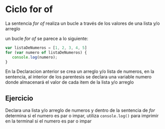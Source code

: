 # Ciclo for of

La sentencia _for of_ realiza un bucle a través de los valores de una lista y/o arreglo

un bucle _for of_ se parece a lo siguiente:

```js
var listaDeNumeros = [1, 2, 3, 4, 5]
for (var numero of listaDeNumeros) {
   console.log(numero);
}
```

En la Declaracion anterior se crea un arreglo y/o lista de numeros, en la sentencia, al interior de los parentesis se declara una variable
numero donde almacenará el valor de cada item de la lista y/o arreglo 

## Ejercicio

Declara una lista y/o arreglo de numeros y dentro de la sentencia de _for_ determina si el numero es par o impar, utiliza `console.log()` para imprimir en la terminal si el numero es par o impar